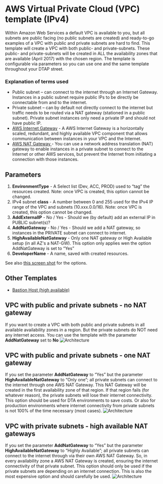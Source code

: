 # AWS Virtual Private Cloud (VPC) template (IPv4)
Within Amazon Web Services a default VPC is available to you, but all subnets are public facing (no public subnets are created) and ready-to-go examples of a VPC with public and private subnets are hard to find. 
This template will create a VPC with both public- and private-subnets. These public- and private-subnets will be created in ALL the availability zones that are available (April 2017) with the chosen region. The template is configurable via parameters so you can use one and the same template throughout your DTAP street.

### Explanation of terms used
* Public subnet – can connect to the internet through an Internet Gateway. Instances in a public subnet require public IPs to be directly be connectable from and to the internet.
* Private subnet – can by default not directly connect to the internet but traffic needs to be routed via a NAT gateway (stationed in a public subnet). Private subnet instances only need a private IP and should not have public IP.
* <a href="https://docs.aws.amazon.com/AmazonVPC/latest/UserGuide/VPC_Internet_Gateway.html" target="_blank">AWS Internet Gateway</a> - A AWS Internet Gateway is a horizontally scaled, redundant, and highly available VPC component that allows communication between instances in your VPC and the Internet.
* <a href="https://docs.aws.amazon.com/AmazonVPC/latest/UserGuide/vpc-nat-gateway.html" target="_blank">AWS NAT Gateway </a> - You can use a network address translation (NAT) gateway to enable instances in a private subnet to connect to the Internet or other AWS services, but prevent the Internet from initiating a connection with those instances.

## Parameters
1. **EnvironmentType** - A Select list (Dev, ACC, PROD) used to “tag” the resources created. Note: once VPC is created, this option cannot be changed.
1. IPv4 subnet **class** - A number between 0 and 255 used for the IPv4 IP range of the VPC and subnets (10.xxx.0.0/16). Note: once VPC is created, this option cannot be changed.
1. **AddExternalIP** - No / Yes - Should we (by default) add an external IP in PUBLIC subnet(s)? 
1. **AddNatGateway** - No / Yes - Should we add a NAT gateway, so instances in the PRIVATE subnet can connect to internet.
1. **HighAvailableNatGateway** - Only one NAT gateway or High Available setup (in all AZ's a NAT-GW). This option only applies wen the option AddNatGateway is set to “Yes”
1. **DeveloperName** - A name, saved with created resources.

See also <a href="./images/Create-Stack-Parameters.png?raw=true" target="_blank">this screen shot</a> for the options.

## Other Templates
* [Bastion Host (high available)](../bastion/)

## VPC with public and private subnets - no NAT gateway
If you want to create a VPC with both public and private subnets in all available availability zones in a region. But the private subnets do NOT need any internet access. You can use the template with the parameter **AddNatGateway** set to **No**
![Architecture](./images/VPC-Private-No-Internet-access-four-regions.png?raw=true "VPC, private subnets has no internet connectivity")

## VPC with public and private subnets - one NAT gateway
If you set the parameter **AddNatGateway** to “Yes” but the parameter **HighAvailableNatGateway** to “Only one”; all private subnets can connect to the internet through one AWS NAT Gateway. This NAT Gateway will be created in the first availability zone of that region. If that region fails (for whatever reason), the private subnets will lose their internet connectivity. This option should be used for DTA environments to save costs. Or also for production environments where internet connectivity from private subnets is not 100% of the time necessary (most cases).
![Architecture](./images/VPC-One-NAT-GW-four-regions.png?raw=true "VPC with one NAT gateway")

## VPC with private subnets - high available NAT gateways
If you set the parameter **AddNatGateway** to “Yes” but the parameter **HighAvailableNatGateway** to “Highly Available”; all private subnets can connect to the internet through via their own AWS NAT Gateway. So, in every availability zone a AWS NAT Gateway is created, ensuring the internet connectivity of that private subnet. This option should only be used if the private subnets are depending on an internet connection. This is also the most expensive option and should carefully be used.
![Architecture](./images/VPC-HA-four-regions.png?raw=true "VPC high available setup")

